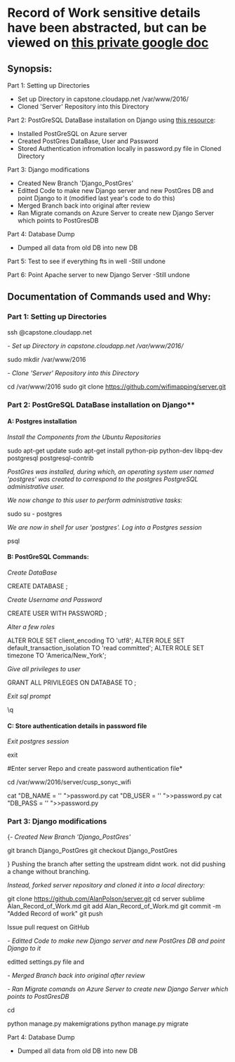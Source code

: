 # Record of Work sensitive details have been abstracted, but can be viewed on [this private google doc]()

## Synopsis:

Part 1: Setting up Directories
 - Set up Directory in capstone.cloudapp.net /var/www/2016/
 - Cloned 'Server' Repository into this Directory

Part 2: PostGreSQL DataBase installation on Django using [this resource](https://www.digitalocean.com/community/tutorials/how-to-use-postgresql-with-your-django-application-on-ubuntu-14-04):
 - Installed PostGreSQL on Azure server
 - Created PostGres DataBase, User and Password
 - Stored Authentication infromation locally in password.py file in Cloned Directory

 Part 3: Django modifications
 - Created New Branch 'Django_PostGres'
 - Editted Code to make new Django server and new PostGres DB and point Django to it 
 (modified last year's code to do this)
 - Merged Branch back into original after review
 - Ran Migrate comands on Azure Server to create new Django Server which points to PostGresDB

 Part 4: Database Dump
 - Dumped all data from old DB into new DB

 Part 5: Test to see if everything fts in well
 -Still undone

 Part 6: Point Apache server to new Django Server
 -Still undone





 ## Documentation of Commands used and Why:

### Part 1: Setting up Directories

ssh <username>@capstone.cloudapp.net

*- Set up Directory in capstone.cloudapp.net /var/www/2016/*

 sudo mkdir /var/www/2016

*- Clone 'Server' Repository into this Directory*

cd /var/www/2016
sudo git clone https://github.com/wifimapping/server.git






### Part 2: PostGreSQL DataBase installation on Django**



#### A: Postgres installation

*Install the Components from the Ubuntu Repositories*

sudo apt-get update
sudo apt-get install python-pip python-dev libpq-dev postgresql postgresql-contrib

*PostGres was installed, during which, an operating system user named 'postgres' was created to correspond to the postgres PostgreSQL administrative user.*

*We now change to this user to perform administrative tasks:*

sudo su - postgres

*We are now in shell for user 'postgres'. Log into a Postgres session*

psql



#### B: PostGreSQL Commands:

*Create DataBase*

CREATE DATABASE <databasename>; 

*Create Username and Password*

CREATE USER <username> WITH PASSWORD <password>;

*Alter a few roles*

ALTER ROLE <username> SET client_encoding TO 'utf8';
ALTER ROLE <username> SET default_transaction_isolation TO 'read committed';
ALTER ROLE <username> SET timezone TO 'America/New_York';

*Give all privileges to user*

GRANT ALL PRIVILEGES ON DATABASE <databasename> TO <username>;

*Exit sql prompt*

\q



#### C: Store authentication details in password file

*Exit postgres session*

exit

#Enter server Repo and create password authentication file*

cd /var/www/2016/server/cusp_sonyc_wifi

cat "DB_NAME = '<databasename>' ">password.py
cat "DB_USER = '<username>' ">>password.py
cat "DB_PASS = '<password>' ">>password.py





### Part 3: Django modifications

 {*- Created New Branch 'Django_PostGres'*

 git branch Django_PostGres
 git checkout Django_PostGres

} Pushing the branch after setting the upstream didnt work. not did pushing a change without branching.


*Instead, forked server repository and cloned it into a local directory:*

git clone https://github.com/AlanPolson/server.git
cd server
sublime Alan_Record_of_Work.md
git add Alan_Record_of_Work.md
git commit -m "Added Record of work"
git push

Issue pull request on GitHub

 *- Editted Code to make new Django server and new PostGres DB and point Django to it* 

editted settings.py file and 



 *- Merged Branch back into original after review* 



 *- Ran Migrate comands on Azure Server to create new Django Server which points to PostGresDB*

cd 

python manage.py makemigrations 
python manage.py migrate 





 Part 4: Database Dump
 - Dumped all data from old DB into new DB